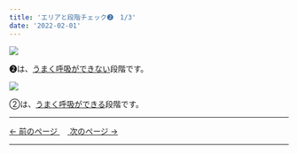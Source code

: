 ```yaml
---
title: 'エリアと段階チェック➋　1/3'
date: '2022-02-01'
---
```

![](/images/012_1.jpg)

➋は、[うまく呼吸ができない]()段階です。  

![](/images/012_2.jpg)

②は、[うまく呼吸ができる]()段階です。

***
[ ← 前のページ ](/posts/01-3)　[ 次のページ → ](/posts/012-2)
***
